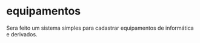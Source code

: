 # equipamentos
Sera feito um sistema simples para cadastrar equipamentos de informática e derivados.
